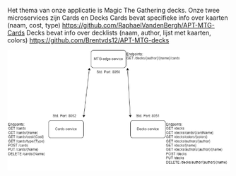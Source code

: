 Het thema van onze applicatie is Magic The Gathering decks.
Onze twee microservices zijn Cards en Decks
Cards bevat specifieke info over kaarten (naam, cost, type)
https://github.com/RaphaelVandenBergh/APT-MTG-Cards
Decks bevat info over decklists (naam, author, lijst met kaarten, colors)
https://github.com/Brentvds12/APT-MTG-decks

![Schema](./architectuur.png)
